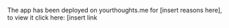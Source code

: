 The app has been deployed on yourthoughts.me for [insert reasons here], to view it click here: [insert link